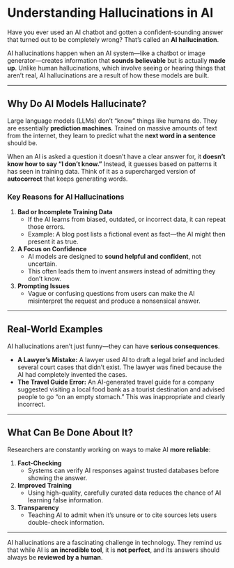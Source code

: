 # Understanding Hallucinations in AI

Have you ever used an AI chatbot and gotten a confident-sounding answer that turned out to be completely wrong? That’s called an **AI hallucination**.

AI hallucinations happen when an AI system—like a chatbot or image generator—creates information that **sounds believable** but is actually **made up**. Unlike human hallucinations, which involve seeing or hearing things that aren’t real, AI hallucinations are a result of how these models are built.

---

## **Why Do AI Models Hallucinate?**

Large language models (LLMs) don’t “know” things like humans do. They are essentially **prediction machines**. Trained on massive amounts of text from the internet, they learn to predict what the **next word in a sentence** should be.

When an AI is asked a question it doesn’t have a clear answer for, it **doesn’t know how to say “I don’t know.”** Instead, it guesses based on patterns it has seen in training data. Think of it as a supercharged version of **autocorrect** that keeps generating words.

### **Key Reasons for AI Hallucinations**

1. **Bad or Incomplete Training Data**
    - If the AI learns from biased, outdated, or incorrect data, it can repeat those errors.
    - Example: A blog post lists a fictional event as fact—the AI might then present it as true.
2. **A Focus on Confidence**
    - AI models are designed to **sound helpful and confident**, not uncertain.
    - This often leads them to invent answers instead of admitting they don’t know.
3. **Prompting Issues**
    - Vague or confusing questions from users can make the AI misinterpret the request and produce a nonsensical answer.

---

## **Real-World Examples**

AI hallucinations aren’t just funny—they can have **serious consequences**.

- **A Lawyer’s Mistake:**
A lawyer used AI to draft a legal brief and included several court cases that didn’t exist. The lawyer was fined because the AI had completely invented the cases.
- **The Travel Guide Error:**
An AI-generated travel guide for a company suggested visiting a local food bank as a tourist destination and advised people to go “on an empty stomach.” This was inappropriate and clearly incorrect.

---

## **What Can Be Done About It?**

Researchers are constantly working on ways to make AI **more reliable**:

1. **Fact-Checking**
    - Systems can verify AI responses against trusted databases before showing the answer.
2. **Improved Training**
    - Using high-quality, carefully curated data reduces the chance of AI learning false information.
3. **Transparency**
    - Teaching AI to admit when it’s unsure or to cite sources lets users double-check information.

---

AI hallucinations are a fascinating challenge in technology. They remind us that while AI is **an incredible tool**, it is **not perfect**, and its answers should always be **reviewed by a human**.
